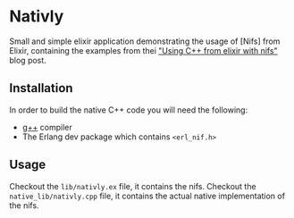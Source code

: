 # Nativly

Small and simple elixir application demonstrating the usage of [Nifs] from Elixir, containing the examples from thei ["Using C++ from elixir with nifs"](http://blog.techdominator.com/article/using-cpp-elixir-nifs.html) blog post.

## Installation

In order to build the native C++ code you will need the following:
 - [g++](https://gcc.gnu.org/) compiler
 - The Erlang dev package which contains `<erl_nif.h>`

## Usage

Checkout the `lib/nativly.ex` file, it contains the nifs.
Checkout the `native_lib/nativly.cpp` file, it contains the actual native implementation of the nifs.

